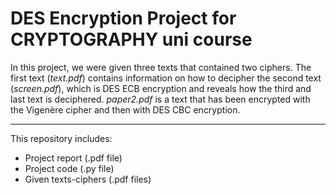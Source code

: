 # DES Encryption Project for CRYPTOGRAPHY uni course

In this project, we were given three texts that contained two ciphers. The first text (*text.pdf*) contains information on how to decipher the second text (*screen.pdf*), which is DES ECB encryption and reveals how the third and last text is deciphered. *paper2.pdf* is a text that has been encrypted with the Vigenère cipher and then with DES CBC encryption.

---

This repository includes:
- Project report (.pdf file)
- Project code (.py file)
- Given texts-ciphers (.pdf files)
